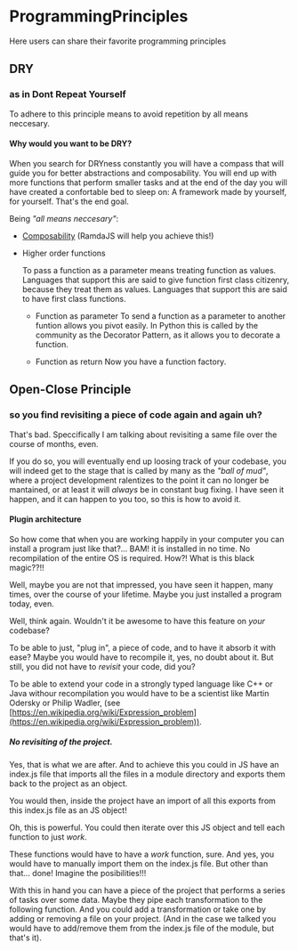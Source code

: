# ProgrammingPrinciples
Here users can share their favorite programming principles


 DRY
--------
### as in Dont Repeat Yourself
To adhere to this principle means to avoid repetition by all means neccesary.

#### Why would you want to be DRY?
When you search for DRYness constantly you will have a compass that will guide you for better abstractions and composability.
You will end up with more functions that perform smaller tasks and at the end of the day you will have created a confortable bed to sleep on: A framework made by yourself, for yourself. That's the end goal.

Being _"all means neccesary"_:
- [Composability](https://fr.umio.us/the-philosophy-of-ramda/#composability)  (RamdaJS will help you achieve this!)
- Higher order functions

    To pass a function as a parameter means treating function as values. 
    Languages that support this are said to give function first class citizenry, because they treat them as values.
    Languages that support this are said to have first class functions.
  - Function as parameter
    To send a function as a parameter to another funtion allows you pivot easily.
    In Python this is called by the community as the Decorator Pattern, as it allows you to decorate a function. 

  - Function as return
    Now you have a function factory. 



Open-Close Principle
-----
### so you find revisiting a piece of code again and again uh?
That's bad.
Speccifically I am talking about revisiting a same file over the course of months, even.

If you do so, you will eventually end up loosing track of your codebase, you will indeed get to the stage that is called by many as the _"ball of mud"_, where a project development ralentizes to the point it can no longer be mantained, or at least it will _always_ be in constant bug fixing. I have seen it happen, and it can happen to you too, so this is how to avoid it.

#### Plugin architecture
So how come that when you are working happily in your computer you can install a program just like that?... BAM! it is installed in no time. No recompilation of the entire OS is required. How?! What is this black magic??!!

Well, maybe you are not that impressed, you have seen it happen, many times, over the course of your lifetime. Maybe you just installed a program today, even.

Well, think again. Wouldn't it be awesome to have this feature on _your_ codebase?

To be able to just, "plug in", a piece of code, and to have it absorb it with ease? 
Maybe you would have to recompile it, yes, no doubt about it. But still, you did not have to _revisit_ your code, did you?

To be able to extend your code in a strongly typed language like C++ or Java withour recompilation you would have to be a scientist like Martin Odersky or Philip Wadler, (see [https://en.wikipedia.org/wiki/Expression_problem](https://en.wikipedia.org/wiki/Expression_problem)). 

##### No revisiting of the project.
Yes, that is what we are after.
And to achieve this you could in JS have an index.js file that imports all the files in a module directory and exports them back to the project as an object.

You would then, inside the project have an import of all this exports from this index.js file as an JS object!

Oh, this is powerful. You could then iterate over this JS object and tell each function to just _work_.

These functions would have to have a _work_ function, sure. And yes, you would have to manually import them on the index.js file.
But other than that... done! Imagine the posibilities!!!

With this in hand you can have a piece of the project that performs a series of tasks over some data. Maybe they pipe each transformation to the following function. And you could add a transformation or take one by adding or removing a file on your project.
(And in the case we talked you would have to add/remove them from the index.js file of the module, but that's it).

